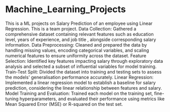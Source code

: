 # Machine_Learning_Projects
This is a ML projects on Salary Prediction of an employee using Linear Regression.
This is a team project.
Data  Collection:  Gathered a comprehensive  dataset  containing  relevant  features  such  as  education  level, years of experience, and job title , alongside corresponding salary information. 
Data Preprocessing:   Cleaned  and  prepared the  data  by   handling  missing  values,  encoding  categorical variables, and scaling numerical features to ensure uniformity across the dataset. 
Feature  Selection: Identified   key  features impacting   salary  through  exploratory  data  analysis  and  selected a subset of influential variables for model training. 
Train-Test  Split:  Divided  the  dataset  into  training  and  testing  sets  to assess   the  models'  generalisation performance accurately. 
Linear  Regression:  Implemented  a  linear  regression  model  to  establish  a  baseline  for  salary  prediction, considering the linear relationship between features and salary. 
Model  Training  and  Evaluation: 	 Trained  each  model  on  the  training  set,  fine-tuning  hyperparameters,  and  evaluated  their  performance  using  metrics  like  Mean  Squared  Error  (MSE)  or  R-squared on the test set.

